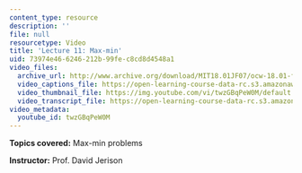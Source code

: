 ```yaml
---
content_type: resource
description: ''
file: null
resourcetype: Video
title: 'Lecture 11: Max-min'
uid: 73974e46-6246-212b-99fe-c8cd8d4548a1
video_files:
  archive_url: http://www.archive.org/download/MIT18.01JF07/ocw-18.01-f07-lec11_300k.mp4
  video_captions_file: https://open-learning-course-data-rc.s3.amazonaws.com/18-01-single-variable-calculus-fall-2006/668f59dd2b805eb999977d4426902644_twzGBqPeW0M.vtt
  video_thumbnail_file: https://img.youtube.com/vi/twzGBqPeW0M/default.jpg
  video_transcript_file: https://open-learning-course-data-rc.s3.amazonaws.com/18-01-single-variable-calculus-fall-2006/82069f86b9da36ae3fc2ea1bd33f360d_twzGBqPeW0M.pdf
video_metadata:
  youtube_id: twzGBqPeW0M
---
```


**Topics covered:** Max-min problems

**Instructor:** Prof. David Jerison